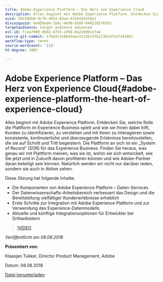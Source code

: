 ```yaml
---
title: Adobe Experience Platform – Das Herz von Experience Cloud
description: Alles beginnt mit Adobe Experience Platform. Entdecken Sie, welche Rolle die Plattform im Experience Business spielt und wie sie Ihnen dabei hilft, Kunden zu identifizieren, zu verstehen und mit ihnen zu interagieren sowie konsistente, kontinuierliche und überzeugende Erlebnisse bereitzustellen, die sie auf Schritt und Tritt begeistern.
uuid: 502196b9-9cfb-4652-83a4-9156434370a1
discoiquuid: 6e050ad4-1b0c-46d0-b588-6402102f0263
targetaudience: target-audience advanced
exl-id: fcea7000-dbd2-47d3-af68-0a210901efa4
source-git-commit: 1792dc318643aec2c12613f621361d72a7a918b1
workflow-type: tm+mt
source-wordcount: '213'
ht-degree: 100%

---
```


# Adobe Experience Platform – Das Herz von Experience Cloud{#adobe-experience-platform-the-heart-of-experience-cloud}

Alles beginnt mit Adobe Experience Platform. Entdecken Sie, welche Rolle die Plattform im Experience Business spielt und wie sie Ihnen dabei hilft, Kunden zu identifizieren, zu verstehen und mit ihnen zu interagieren sowie konsistente, kontinuierliche und überzeugende Erlebnisse bereitzustellen, die sie auf Schritt und Tritt begeistern. Die Plattform an sich ist ein „System of Record“ (SOR) für das Experience Business.  Finden Sie heraus, was genau wir mit Plattform meinen, was sie ist, wohin sie sich entwickelt, wie Sie jetzt und in Zukunft davon profitieren können und wie Adobe-Partner daran beteiligt sein können. Natürlich werden wir nicht nur darüber reden, sondern sie auch in Aktion sehen.

Diese Sitzung hat folgende Inhalte:

* Die Komponenten von Adobe Experience Platform – Daten-Services
* Der Datenwissenschafts-Arbeitsbereich verbessert das Design und die Bereitstellung vielfältiger Kundenerlebnisse erheblich
* Erste Schritte zur Integration mit Adobe Experience Platform und zur Verwendung des Experience-Datenmodells
* Aktuelle und künftige Integrationsoptionen für Entwickler bei Drittanbietern

>[!VIDEO](https://video.tv.adobe.com/v/23270/?quality=9)

*Veröffentlicht am 08.08.2018*

**Präsentiert von:**

Klaasjan Tukker, Director Product Management, Adobe

Datum: 08.08.2018

[Datei herunterladen](assets/20180808-gems-adobe+cloud+platform-experience+system+of+record-1.pdf)

<!--
[Get back to the Overview](https://helpx.adobe.com/experience-manager/kt/eseminars/gems/aem-index.html)
-->
